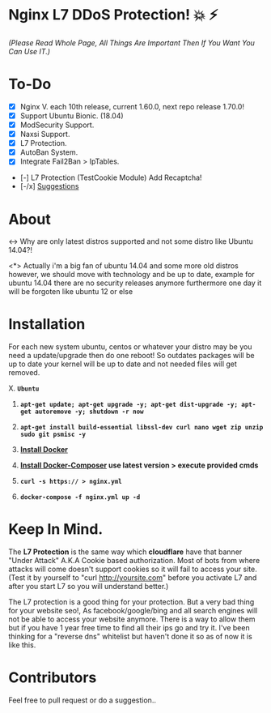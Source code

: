 # Nginx L7 DDoS Protection! :boom: :zap:
*(Please Read Whole Page, All Things Are Important Then If You Want You Can Use IT.)*

# To-Do

- [x] Nginx V. each 10th release, current 1.60.0, next repo release 1.70.0!
- [x] Support Ubuntu Bionic. (18.04)
- [x] ModSecurity Support.
- [x] Naxsi Support.
- [x] L7 Protection.
- [x] AutoBan System.
- [x] Integrate Fail2Ban > IpTables.
- [-] L7 Protection (TestCookie Module) Add Recaptcha!
- [-/x] [Suggestions](https://github.com/theraw/The-World-Is-Yours/issues)

# About
<-> Why are only latest distros supported and not some distro like Ubuntu 14.04?!

<*> Actually i'm a big fan of ubuntu 14.04 and some more old distros however, we should move with technology and be up to date, example for ubuntu 14.04 there are no security releases anymore furthermore one day it will be forgoten like ubuntu 12 or else

# Installation
For each new system ubuntu, centos or whatever your distro may be you need a update/upgrade then do one reboot! So outdates packages will be up to date your kernel will be up to date and not needed files will get removed.

X. **`Ubuntu`**

1. **`apt-get update; apt-get upgrade -y; apt-get dist-upgrade -y; apt-get autoremove -y; shutdown -r now`**

2. **`apt-get install build-essential libssl-dev curl nano wget zip unzip sudo git psmisc -y`**

3. **[Install Docker](https://docs.docker.com/install/linux/docker-ce/ubuntu/)**

4. **[Install Docker-Composer](https://github.com/docker/compose/releases) use latest version > execute provided cmds**

5. **`curl -s https:// > nginx.yml`**

6. **`docker-compose -f nginx.yml up -d`**




# Keep In Mind.
The **L7 Protection** is the same way which **cloudflare** have that banner "Under Attack" A.K.A Cookie based authorization. Most of bots from where attacks will come doesn't support cookies so it will fail to access your site. (Test it by yourself to "curl http://yoursite.com" before you activate L7 and after you start L7 so you will understand better.)

The L7 protection is a good thing for your protection. But a very bad thing for your website seo!, As facebook/google/bing and all search engines will not be able to access your website anymore. There is a way to allow them but if you have 1 year free time to find all their ips go and try it. I've been thinking for a "reverse dns" whitelist but haven't done it so as of now it is like this.

# Contributors

Feel free to pull request or do a suggestion..
